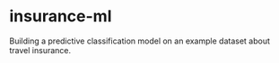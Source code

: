 # insurance-ml
Building a predictive classification model on an example dataset about travel insurance.
